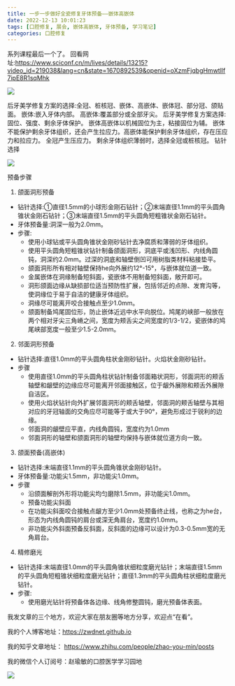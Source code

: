 ```yaml
---
title: 一步一步做好全瓷修复牙体预备——嵌体高嵌体
date: 2022-12-13 10:01:23
tags: [口腔修复, 展会, 嵌体高嵌体, 牙体预备, 学习笔记]
categories: 口腔修复
---
```

系列课程最后一个了。
回看网址:https://www.sciconf.cn/m/lives/details/13215?video_id=219038&lang=cn&state=1670892539&openid=oXzmFjqbgHmwtllf7ipE8R1sqMhk

![](https://zymblog-1258069789.cos.ap-chengdu.myqcloud.com/blog0342-inlayonlay/01.jpg)

后牙美学修复方案的选择:全冠、桩核冠、嵌体、高嵌体、嵌体冠、部分冠、颌贴面。
嵌体:嵌入牙体内部。
高嵌体:覆盖部分或全部牙尖。
后牙美学修复方案选择:固位、强度、剩余牙体保护。
嵌体高嵌体以机械固位为主，粘接固位为辅。
嵌体不能保护剩余牙体组织，还会产生拉应力。高嵌体能保护剩余牙体组织，存在压应力和拉应力。
全冠产生压应力。
剩余牙体组织薄弱时，选择全冠或桩核冠。
钻针选择

![](https://zymblog-1258069789.cos.ap-chengdu.myqcloud.com/blog0342-inlayonlay/02.jpg)

预备步骤
1. 颌面洞形预备
- 钻针选择:①直径1.5mm的小球形金刚石钻针；②末端直径1.1mm的平头圆角锥状金刚石钻针；③末端直径1.5mm的平头圆角短粗锥状金刚石钻针。
- 牙体预备量:洞深一般为2.0mm。
- 步骤:
    - 使用小球钻或平头圆角锥状金刚砂钻针去净腐质和薄弱的牙体组织。
    - 使用平头圆角短粗锥状钻针制备颌面洞形，洞底平或浅凹形、内线角圆钝，洞深约2.0mm。过深的洞底和轴壁倒凹可用树脂类材料粘接垫平。
    - 颌面洞形所有相对轴壁保持he向外展约12°-15°，与嵌体就位道一致。
    - 金属嵌体在洞缘制备短斜面，瓷嵌体不用制备短斜面，敞开即可。
    - 洞形颌面边缘从缺损部位适当预防性扩展，包括邻近的点隙、发育沟等，使洞缘位于易于自洁的健康牙体组织。
    - 洞缘尽可能离开咬合接触点至少1.0mm。
    - 颌面制备鸠尾固位形，防止嵌体近远中水平向脱位。鸠尾的峡部一般放在两个相对牙尖三角嵴之间，宽度为颊舌尖之间宽度的1/3-1/2，瓷嵌体的鸠尾峡部宽度一般至少1.5-2.0mm。

2. 邻面洞形预备
- 钻针选择:直径1.0mm的平头圆角柱状金刚砂钻针。火焰状金刚砂钻针。
- 步骤
    - 使用直径1.0mm的平头圆角柱状钻针制备邻面箱状洞形，邻面洞形的颊舌轴壁和龈壁的边缘应尽可能离开邻面接触区，位于龈外展隙和颊舌外展隙自洁区。
    - 使用火焰状钻针向外扩展邻面洞形的颊舌轴壁，邻面洞的颊舌轴壁与其相对应的牙冠轴面的交角应尽可能等于或大于90°，避免形成过于锐利的边缘。
    - 邻面洞的龈壁应平直，内线角圆钝，宽度约为1.0mm
    - 邻面洞形的轴壁和颌面洞形的轴壁均保持与嵌体就位道方向一致。

3. 颌面预备(高嵌体)
- 钻针选择:末端直径1.1mm的平头圆角锥状金刚砂钻针。
- 牙体预备量:功能尖1.5mm，非功能尖1.0mm。
- 步骤
    - 沿颌面解剖外形将功能尖均匀磨除1.5mm，非功能尖1.0mm。
    - 预备功能尖斜面
    - 在功能尖斜面咬合接触点龈方至少1.0mm处预备终止线，也称之为he台，形态为内线角圆钝的肩台或深无角肩台，宽度约1.0mm。
    - 非功能尖外斜面预备反斜面，反斜面的边缘可以设计为0.3-0.5mm宽的无角肩台。

4. 精修磨光
- 钻针选择:末端直径1.0mm的平头圆角锥状细粒度磨光钻针；末端直径1.5mm的平头圆角短粗锥状细粒度磨光钻针；直径1.3mm的平头圆角柱状细粒度磨光钻针。
- 步骤:
    - 使用磨光钻针将预备体各边缘、线角修整圆钝，磨光预备体表面。



我发文章的三个地方，欢迎大家在朋友圈等地方分享，欢迎点“在看”。

我的个人博客地址：https://zwdnet.github.io

我的知乎文章地址： https://www.zhihu.com/people/zhao-you-min/posts

我的微信个人订阅号：赵瑜敏的口腔医学学习园地

![](https://zymblog-1258069789.cos.ap-chengdu.myqcloud.com/other/wx.jpg)